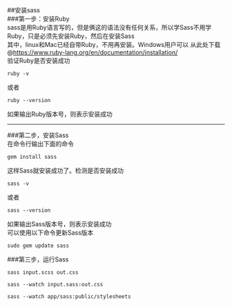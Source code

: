 ##安装sass  
###第一步：安装Ruby  
sass是用Ruby语言写的，但是俩这的语法没有任何关系，所以学Sass不用学Ruby，只是必须先安装Ruby，然后在安装Sass  
其中，linux和Mac已经自带Ruby，不用再安装。Windows用户可以
从此处下载@https://www.ruby-lang.org/en/documentation/installation/  
验证Ruby是否安装成功
```
ruby -v
```
或者  
```
ruby --version
```
如果输出Ruby版本号，则表示安装成功  
***************************************************************
###第二步，安装Sass  
在命令行输出下面的命令  
```
gem install sass
```
这样Sass就安装成功了。检测是否安装成功
```
sass -v
```
或者
```
sass --version
```
如果输出Sass版本号，则表示安装成功  
可以使用以下命令更新Sass版本
```
sudo gem update sass
```
###第三步，运行Sass  
```
sass input.scss out.css
```
```
sass --watch input.sass:out.css
```
```
sass --watch app/sass:public/stylesheets
```
